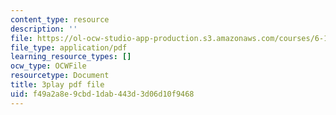 ```yaml
---
content_type: resource
description: ''
file: https://ol-ocw-studio-app-production.s3.amazonaws.com/courses/6-189-multicore-programming-primer-january-iap-2007/f49a2a8e9cbd1dab443d3d06d10f9468_UJji2L8XFZQ.pdf
file_type: application/pdf
learning_resource_types: []
ocw_type: OCWFile
resourcetype: Document
title: 3play pdf file
uid: f49a2a8e-9cbd-1dab-443d-3d06d10f9468
---
```

